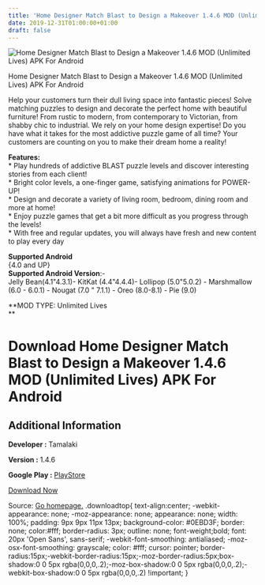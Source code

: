 ```yaml
---
title: 'Home Designer Match Blast to Design a Makeover 1.4.6 MOD (Unlimited Lives) APK For Android'
date: 2019-12-31T01:00:00+01:00
draft: false
---
```


![Home Designer Match Blast to Design a Makeover 1.4.6 MOD (Unlimited Lives) APK For Android](https://i1.wp.com/apkhome.net/wp-content/uploads/2019/11/Home-Designer-Match-Blast-to-Design-a-Makeover-1.4.6-MOD-Unlimited-Lives.jpg "Home Designer Match Blast to Design a Makeover 1.4.6 MOD (Unlimited Lives) APK For Android")

  

Home Designer Match Blast to Design a Makeover 1.4.6 MOD (Unlimited Lives) APK For Android

Help your customers turn their dull living space into fantastic pieces! Solve matching puzzles to design and decorate the perfect home with beautiful furniture! From rustic to modern, from contemporary to Victorian, from shabby chic to industrial. We rely on your home design expertise! Do you have what it takes for the most addictive puzzle game of all time? Your customers are counting on you to make their dream home a reality!

**Features:**  
\* Play hundreds of addictive BLAST puzzle levels and discover interesting stories from each client!  
\* Bright color levels, a one-finger game, satisfying animations for POWER-UP!  
\* Design and decorate a variety of living room, bedroom, dining room and more at home!  
\* Enjoy puzzle games that get a bit more difficult as you progress through the levels!  
\* With free and regular updates, you will always have fresh and new content to play every day

**Supported Android**  
{4.0 and UP}  
**Supported Android Version**:-  
Jelly Bean(4.1"4.3.1)- KitKat (4.4"4.4.4)- Lollipop (5.0"5.0.2) - Marshmallow (6.0 - 6.0.1) - Nougat (7.0 " 7.1.1) - Oreo (8.0-8.1) - Pie (9.0)

**MOD TYPE: Unlimited Lives  
**

Download Home Designer Match Blast to Design a Makeover 1.4.6 MOD (Unlimited Lives) APK For Android
===================================================================================================

Additional Information
----------------------

**Developer :** Tamalaki

**Version :** 1.4.6

**Google Play :** [PlayStore](https://play.google.com/store/apps/details?id=com.tamalaki.homedesigner.makeover.blast)

  

[Download Now](https://store4app.co/post/home-designer-match-blast-to-design-a-makeover-1-4-6-mod-unlimited-lives-apk-for-android_1573937218)

  
Source: [Go homepage.](https://store4app.co/post/home-designer-match-blast-to-design-a-makeover-1-4-6-mod-unlimited-lives-apk-for-android_1573937218) .downloadtop{ text-align:center; -webkit-appearance: none; -moz-appearance: none; appearance: none; width: 100%; padding: 9px 9px 11px 13px; background-color: #0EBD3F; border: none; color:#fff; border-radius: 3px; outline: none; font-weight;bold; font: 20px 'Open Sans', sans-serif; -webkit-font-smoothing: antialiased; -moz-osx-font-smoothing: grayscale; color: #fff; cursor: pointer; border-radius:15px;-webkit-border-radius:15px;-moz-border-radius:5px;box-shadow:0 0 5px rgba(0,0,0,.2);-moz-box-shadow:0 0 5px rgba(0,0,0,.2);-webkit-box-shadow:0 0 5px rgba(0,0,0,.2) !important; }